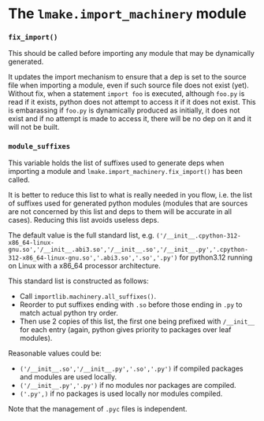 <!-- This file is part of the open-lmake distribution (git@github.com:cesar-douady/open-lmake.git)-->
<!-- Copyright (c) 2023-2025 Doliam-->
<!-- This program is free software: you can redistribute/modify under the terms of the GPL-v3 (https://www.gnu.org/licenses/gpl-3.0.html).-->
<!-- This program is distributed WITHOUT ANY WARRANTY, without even the implied warranty of MERCHANTABILITY or FITNESS FOR A PARTICULAR PURPOSE.-->

# The `lmake.import_machinery` module

### `fix_import()`

This should be called before importing any module that may be dynamically generated.

It updates the import mechanism to ensure that a dep is set to the source file when importing a module, even if such source file does not exist (yet).
Without fix, when a statement `import foo` is executed, although `foo.py` is read if it exists, python does not attempt to access it if it does not exist.
This is embarassing if `foo.py` is dynamically produced as initially, it does not exist and if no attempt is made to access it, there will be no dep on it and it will not be built.

### `module_suffixes`

This variable holds the list of suffixes used to generate deps when importing a module and `lmake.import_machinery.fix_import()` has been called.

It is better to reduce this list to what is really needed in you flow, i.e. the list of suffixes used for generated python modules
(modules that are sources are not concerned by this list and deps to them will be accurate in all cases).
Reducing this list avoids useless deps.

The default value is the full standard list,
e.g. `('/__init__.cpython-312-x86_64-linux-gnu.so','/__init__.abi3.so','/__init__.so','/__init__.py','.cpython-312-x86_64-linux-gnu.so','.abi3.so','.so','.py')`
for python3.12 running on Linux with a x86\_64 processor architecture.

This standard list is constructed as follows:

- Call `importlib.machinery.all_suffixes()`.
- Reorder to put suffixes ending with `.so` before those ending in `.py` to match actual python try order.
- Then use 2 copies of this list, the first one being prefixed with `/__init__` for each entry (again, python gives priority to packages over leaf modules).

Reasonable values could be:

- `('/__init__.so','/__init__.py','.so','.py')` if compiled packages and modules are used locally.
- `('/__init__.py','.py')`                      if no modules nor packages are compiled.
- `('.py',)`                                    if no packages is used locally nor modules compiled.

Note that the management of `.pyc` files is independent.
